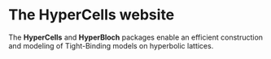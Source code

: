 # The HyperCells website

The **HyperCells** and **HyperBloch** packages enable an efficient construction
and modeling of Tight-Binding models on hyperbolic lattices.